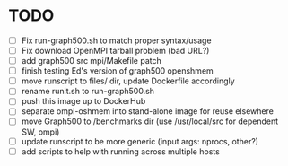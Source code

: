 TODO
====
 - [ ] Fix run-graph500.sh to match proper syntax/usage
 - [ ] Fix download OpenMPI tarball problem (bad URL?)
 - [ ] add graph500 src mpi/Makefile patch
 - [ ] finish testing Ed's version of graph500 openshmem
 - [ ] move runscript to files/ dir, update Dockerfile accordingly
 - [ ] rename runit.sh to run-graph500.sh
 - [ ] push this image up to DockerHub
 - [ ] separate ompi-oshmem into stand-alone image for reuse elsewhere
 - [ ] move Graph500 to /benchmarks dir (use /usr/local/src for dependent SW, ompi)
 - [ ] update runscript to be more generic (input args: nprocs, other?)
 - [ ] add scripts to help with running across multiple hosts

